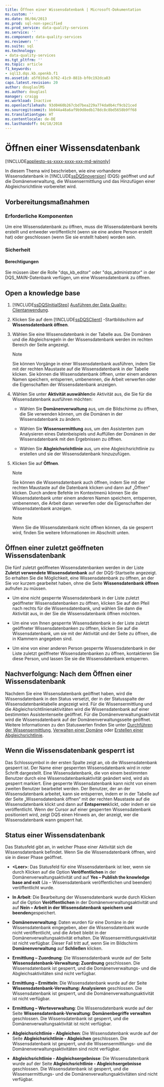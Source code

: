 ```yaml
---
title: Öffnen einer Wissensdatenbank | Microsoft-Dokumentation
ms.custom: ''
ms.date: 06/04/2013
ms.prod: sql-non-specified
ms.prod_service: data-quality-services
ms.service: ''
ms.component: data-quality-services
ms.reviewer: ''
ms.suite: sql
ms.technology:
- data-quality-services
ms.tgt_pltfrm: ''
ms.topic: article
f1_keywords:
- sql13.dqs.kb.openkb.f1
ms.assetid: a5f010a5-b762-41c9-881b-bf0c192dca83
caps.latest.revision: 20
author: douglaslMS
ms.author: douglasl
manager: craigg
ms.workload: Inactive
ms.openlocfilehash: 93d0460b267cbd7bea229a774da0b4cf9cb21ced
ms.sourcegitcommit: bb044a48a6af9b9d8edb178dc8c8bd5658b9ff68
ms.translationtype: HT
ms.contentlocale: de-DE
ms.lasthandoff: 04/18/2018
---
```

# <a name="open-a-knowledge-base"></a>Öffnen einer Wissensdatenbank

[!INCLUDE[appliesto-ss-xxxx-xxxx-xxx-md-winonly](../includes/appliesto-ss-xxxx-xxxx-xxx-md-winonly.md)]

  In diesem Thema wird beschrieben, wie eine vorhandene Wissensdatenbank in [!INCLUDE[ssDQSnoversion](../includes/ssdqsnoversion-md.md)] (DQS) geöffnet und auf die Domänenverwaltung, die Wissensermittlung und das Hinzufügen einer Abgleichsrichtlinie vorbereitet wird.  
  
##  <a name="BeforeYouBegin"></a> Vorbereitungsmaßnahmen  
  
###  <a name="Prerequisites"></a> Erforderliche Komponenten  
 Um eine Wissensdatenbank zu öffnen, muss die Wissensdatenbank bereits erstellt und entweder veröffentlicht (wenn sie eine andere Person erstellt hat) oder geschlossen (wenn Sie sie erstellt haben) worden sein.  
  
###  <a name="Security"></a> Sicherheit  
  
####  <a name="Permissions"></a> Berechtigungen  
 Sie müssen über die Rolle "dqs_kb_editor" oder "dqs_administrator" in der DQS_MAIN-Datenbank verfügen, um eine Wissensdatenbank zu öffnen.  
  
##  <a name="Open"></a> Open a knowledge base  
  
1.  [!INCLUDE[ssDQSInitialStep](../includes/ssdqsinitialstep-md.md)] [Ausführen der Data Quality-Clientanwendung](../data-quality-services/run-the-data-quality-client-application.md).  
  
2.  Klicken Sie auf dem [!INCLUDE[ssDQSClient](../includes/ssdqsclient-md.md)] -Startbildschirm auf **Wissensdatenbank öffnen**.  
  
3.  Wählen Sie eine Wissensdatenbank in der Tabelle aus. Die Domänen und die Abgleichsregeln in der Wissensdatenbank werden im rechten Bereich der Seite angezeigt.  
  
    > [!NOTE]  
    >  Sie können Vorgänge in einer Wissensdatenbank ausführen, indem Sie mit der rechten Maustaste auf die Wissensdatenbank in der Tabelle klicken. Sie können die Wissensdatenbank öffnen, unter einem anderen Namen speichern, entsperren, umbenennen, die Arbeit verwerfen oder die Eigenschaften der Wissensdatenbank anzeigen.  
  
4.  Wählen Sie unter **Aktivität auswählen**die Aktivität aus, die Sie für die Wissensdatenbank ausführen möchten:  
  
    -   Wählen Sie **Domänenverwaltung** aus, um die Bildschirme zu öffnen, die Sie verwenden können, um die Domänen in der Wissensdatenbank zu ändern.  
  
    -   Wählen Sie **Wissensermittlung** aus, um den Assistenten zum Analysieren eines Datenbeispiels und Auffüllen der Domänen in der Wissensdatenbank mit den Ergebnissen zu öffnen.  
  
    -   Wählen Sie **Abgleichsrichtlinie** aus, um eine Abgleichsrichtlinie zu erstellen und sie der Wissensdatenbank hinzuzufügen.  
  
5.  Klicken Sie auf **Öffnen**.  
  
    > [!NOTE]  
    >  Sie können die Wissensdatenbank auch öffnen, indem Sie mit der rechten Maustaste auf die Datenbank klicken und dann auf „Öffnen“ klicken. Durch andere Befehle im Kontextmenü können Sie die Wissensdatenbank unter einem anderen Namen speichern, entsperren, umbenennen, die Arbeit daran verwerfen oder die Eigenschaften der Wissensdatenbank anzeigen.  
  
    > [!NOTE]  
    >  Wenn Sie die Wissensdatenbank nicht öffnen können, da sie gesperrt wird, finden Sie weitere Informationen im Abschnitt unten.  
  
## <a name="open-a-recent-knowledge-base"></a>Öffnen einer zuletzt geöffneten Wissensdatenbank  
 Die fünf zuletzt geöffneten Wissensdatenbanken werden in der Liste **Zuletzt verwendete Wissensdatenbank** auf der DQS-Startseite angezeigt. So erhalten Sie die Möglichkeit, eine Wissensdatenbank zu öffnen, an der Sie vor kurzem gearbeitet haben, ohne die Seite **Wissensdatenbank öffnen** aufrufen zu müssen.  
  
-   Um eine nicht gesperrte Wissensdatenbank in der Liste zuletzt geöffneter Wissensdatenbanken zu öffnen, klicken Sie auf den Pfeil nach rechts für die Wissensdatenbank, und wählen Sie dann die Aktivität aus, in der Sie die Wissensdatenbank öffnen möchten.  
  
-   Um eine von Ihnen gesperrte Wissensdatenbank in der Liste zuletzt geöffneter Wissensdatenbanken zu öffnen, klicken Sie auf die Wissensdatenbank, um sie mit der Aktivität und der Seite zu öffnen, die in Klammern angegeben sind.  
  
-   Um eine von einer anderen Person gesperrte Wissensdatenbank in der Liste zuletzt geöffneter Wissensdatenbanken zu öffnen, kontaktieren Sie diese Person, und lassen Sie sie die Wissensdatenbank entsperren.  
  
##  <a name="FollowUp"></a> Nachverfolgung: Nach dem Öffnen einer Wissensdatenbank  
 Nachdem Sie eine Wissensdatenbank geöffnet haben, wird die Wissensdatenbank in den Status versetzt, der in der Statusspalte der Wissensdatenbanktabelle angezeigt wird. Für die Wissensermittlung und die Abgleichsrichtlinienaktivitäten wird die Wissensdatenbank auf einer bestimmten Assistentenseite geöffnet. Für die Domänenverwaltungsaktivität wird die Wissensdatenbank auf der Domänenverwaltungsseite geöffnet. Weitere Informationen zu den Statuswerten finden Sie unter [Durchführen der Wissensermittlung](../data-quality-services/perform-knowledge-discovery.md), [Verwalten einer Domäne](../data-quality-services/managing-a-domain.md) oder [Erstellen einer Abgleichsrichtlinie](../data-quality-services/create-a-matching-policy.md).  
  
##  <a name="Locked"></a> Wenn die Wissensdatenbank gesperrt ist  
 Das Schlosssymbol in der ersten Spalte zeigt an, ob die Wissensdatenbank gesperrt ist. Der Name einer gesperrten Wissensdatenbank wird in roter Schrift dargestellt. Eine Wissensdatenbank, die von einem bestimmten Benutzer durch eine Wissensdatenbankaktivität geändert wird, wird als gesperrt markiert. Eine gesperrte Wissensdatenbank kann nicht von einem zweiten Benutzer bearbeitet werden. Der Benutzer, der an der Wissensdatenbank arbeitet, kann sie entsperren, indem er in der Tabelle auf der Seite „Wissensdatenbank öffnen“ mit der rechten Maustaste auf die Wissensdatenbank klickt und dann auf **Entsperren**klickt, oder indem er sie veröffentlicht. Wenn der Cursor auf einer gesperrten Wissensdatenbank positioniert wird, zeigt DQS einen Hinweis an, der anzeigt, wer die Wissensdatenbank wann gesperrt hat.  
  
##  <a name="State"></a> Status einer Wissensdatenbank  
 Das Statusfeld gibt an, in welcher Phase einer Aktivität sich die Wissensdatenbank befindet. Wenn Sie die Wissensdatenbank öffnen, wird sie in dieser Phase geöffnet.  
  
-   **\<Leer>**: Das Statusfeld für eine Wissensdatenbank ist leer, wenn sie durch Klicken auf die Option **Veröffentlichen** in der Domänenverwaltungsaktivität und auf **Yes – Publish the knowledge base and exit** (Ja – Wissensdatenbank veröffentlichen und beenden) veröffentlicht wurde.  
  
-   **In Arbeit**: Die Bearbeitung der Wissensdatenbank wurde durch Klicken auf die Option **Veröffentlichen** in der Domänenverwaltungsaktivität und auf **Nein – Arbeit in der Wissensdatenbank speichern und beenden**gespeichert.  
  
-   **Domänenverwaltung**: Daten wurden für eine Domäne in der Wissensdatenbank eingegeben, aber die Wissensdatenbank wurde nicht veröffentlicht, und die Arbeit bleibt in der Domänenverwaltungsaktivität erhalten. Die Wissensermittlungsaktivität ist nicht verfügbar. Dieser Fall tritt auf, wenn Sie im Bildschirm **Domänenverwaltung** auf **Schließen** klicken.  
  
-   **Ermittlung – Zuordnung**: Die Wissensdatenbank wurde auf der Seite **Wissensdatenbank-Verwaltung: Zuordnung** geschlossen. Die Wissensdatenbank ist gesperrt, und die Domänenverwaltungs- und die Abgleichsaktivitäten sind nicht verfügbar.  
  
-   **Ermittlung – Ermitteln**: Die Wissensdatenbank wurde auf der Seite **Wissensdatenbank-Verwaltung: Analysieren** geschlossen. Die Wissensdatenbank ist gesperrt, und die Domänenverwaltungsaktivität ist nicht verfügbar.  
  
-   **Ermittlung – Werteverwaltung**: Die Wissensdatenbank wurde auf der Seite **Wissensdatenbank-Verwaltung: Domänenbegriffe verwalten** geschlossen. Die Wissensdatenbank ist gesperrt, und die Domänenverwaltungsaktivität ist nicht verfügbar.  
  
-   **Abgleichsrichtlinie - Abgleichen**: Die Wissensdatenbank wurde auf der Seite **Abgleichsrichtlinie - Abgleichen** geschlossen. Die Wissensdatenbank ist gesperrt, und die Wissensermittlungs- und die Domänenverwaltungsaktivitäten sind nicht verfügbar.  
  
-   **Abgleichsrichtlinie - Abgleichsergebnisse**: Die Wissensdatenbank wurde auf der Seite **Abgleichsrichtlinie - Abgleichsergebnisse** geschlossen. Die Wissensdatenbank ist gesperrt, und die Wissensermittlungs- und die Domänenverwaltungsaktivitäten sind nicht verfügbar.  
  
  
